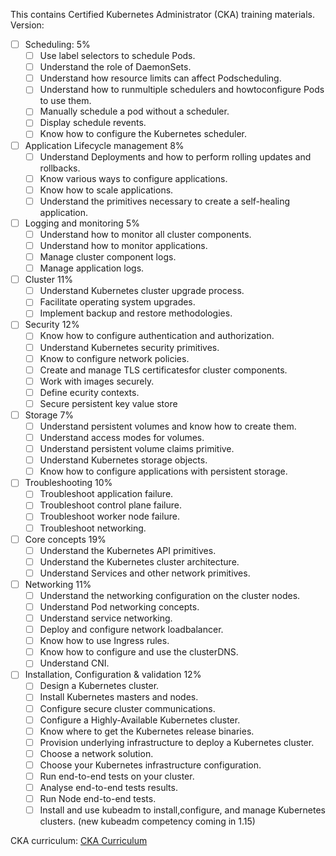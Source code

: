 This contains Certified Kubernetes Administrator (CKA) training materials. 
Version: 

- [ ] Scheduling: 								5%
    - [ ] Use label selectors to schedule Pods. 
    - [ ] Understand the role of DaemonSets. 
    - [ ] Understand how resource limits can affect Podscheduling. 
    - [ ] Understand how to runmultiple schedulers and howtoconfigure Pods to use them. 
    - [ ] Manually schedule a pod without a scheduler. 
    - [ ] Display schedule revents. 
    - [ ] Know how to configure the Kubernetes scheduler.

- [ ] Application Lifecycle management			8%
    - [ ] Understand Deployments and how to perform rolling updates and rollbacks. 
    - [ ] Know various ways to configure applications. 
    - [ ] Know how to scale applications. 
    - [ ] Understand the primitives necessary to create a self-healing application.

- [ ] Logging and monitoring						5%
    - [ ] Understand how to monitor all cluster components. 
    - [ ] Understand how to monitor applications. 
    - [ ] Manage cluster component logs. 
    - [ ] Manage application logs.

- [ ] Cluster									11%
    - [ ] Understand Kubernetes cluster upgrade process. 
    - [ ] Facilitate operating system upgrades. 
    - [ ] Implement backup and restore methodologies.

- [ ] Security									12%
    - [ ] Know how to configure authentication and authorization. 
    - [ ] Understand Kubernetes security primitives. 
    - [ ] Know to configure network policies. 
    - [ ] Create and manage TLS certificatesfor cluster components. 
    - [ ] Work with images securely. 
    - [ ] Define ecurity contexts. 
    - [ ] Secure persistent key value store

- [ ] Storage									7%
    - [ ] Understand persistent volumes and know how to create them. 
    - [ ] Understand access modes for volumes. 
    - [ ] Understand persistent volume claims primitive. 
    - [ ] Understand Kubernetes storage objects. 
    - [ ] Know how to configure applications with persistent storage.

- [ ] Troubleshooting							10%
    - [ ] Troubleshoot application failure. 
    - [ ] Troubleshoot control plane failure. 
    - [ ] Troubleshoot worker node failure. 
    - [ ] Troubleshoot networking.

- [ ] Core concepts								19%
    - [ ] Understand the Kubernetes API primitives. 
    - [ ] Understand the Kubernetes cluster architecture. 
    - [ ] Understand Services and other network primitives.

- [ ] Networking								11%
    - [ ] Understand the networking configuration on the cluster nodes. 
    - [ ] Understand Pod networking concepts. 
    - [ ] Understand service networking. 
    - [ ] Deploy and configure network loadbalancer. 
    - [ ] Know how to use Ingress rules. 
    - [ ] Know how to configure and use the clusterDNS. 
    - [ ] Understand CNI.

- [ ] Installation, Configuration & validation			12%
    - [ ] Design a Kubernetes cluster. 
    - [ ] Install Kubernetes masters and nodes. 
    - [ ] Configure secure cluster communications. 
    - [ ] Configure a Highly-Available Kubernetes cluster. 
    - [ ] Know where to get the Kubernetes release binaries. 
    - [ ] Provision underlying infrastructure to deploy a Kubernetes cluster. 
    - [ ] Choose a network solution. 
    - [ ] Choose your Kubernetes infrastructure configuration. 
    - [ ] Run end-to-end tests on your cluster. 
    - [ ] Analyse end-to-end tests results. 
    - [ ] Run Node end-to-end tests. 
    - [ ] Install and use kubeadm to install,configure, and manage Kubernetes clusters. (new kubeadm competency coming in 1.15)

CKA curriculum: 
<a href="CKA_Curriculum_V1.14.1.pdf"> CKA Curriculum </a>
